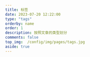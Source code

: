 ```yaml
---
title: 标签
date: 2023-07-20 12:22:00
type: "tags"
orderby: name
order: 1
description: 按照文章的类型划分
comments: false
top_img:  /config/img/pages/tags.jpg
aside: true
---
```

